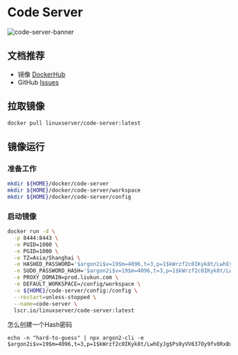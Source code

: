 # Code Server

![code-server-banner](https://raw.githubusercontent.com/linuxserver/docker-templates/master/linuxserver.io/img/code-server-banner.png)

## 文档推荐

* 镜像 [DockerHub](https://registry.hub.docker.com/r/linuxserver/code-server)
* GitHub [Issues](https://github.com/coder/code-server/issues)

## 拉取镜像

```bash
docker pull linuxserver/code-server:latest
```

## 镜像运行

### 准备工作

```bash
mkdir ${HOME}/docker/code-server
mkdir ${HOME}/docker/code-server/workspace
mkdir ${HOME}/docker/code-server/config
```

### 启动镜像

```bash
docker run -d \
  -p 8444:8443 \
  -e PUID=1000 \
  -e PGID=1000 \
  -e TZ=Asia/Shanghai \
  -e HASHED_PASSWORD='$argon2i$v=19$m=4096,t=3,p=1$kWrzf2c0IKyk8t/LwhEyJg$Ps0yVV637Oy9fv0RxBxhIwhbGweQYNDjOMdy69MGyW4' \
  -e SUDO_PASSWORD_HASH='$argon2i$v=19$m=4096,t=3,p=1$kWrzf2c0IKyk8t/LwhEyJg$Ps0yVV637Oy9fv0RxBxhIwhbGweQYNDjOMdy69MGyW4' \
  -e PROXY_DOMAIN=prod.liukun.com \
  -e DEFAULT_WORKSPACE=/config/workspace \
  -v ${HOME}/code-server/config:/config \
  --restart=unless-stopped \
  --name=code-server \
  lscr.io/linuxserver/code-server:latest
```

怎么创建一个Hash密码

```shell
echo -n "hard-to-guess" | npx argon2-cli -e
$argon2i$v=19$m=4096,t=3,p=1$kWrzf2c0IKyk8t/LwhEyJg$Ps0yVV637Oy9fv0RxBxhIwhbGweQYNDjOMdy69MGyW4
```

